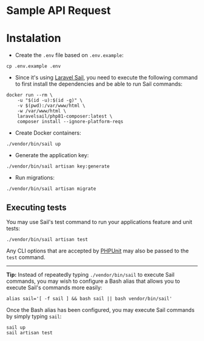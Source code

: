# Sample API Request

# Instalation
* Create the `.env` file based on `.env.example`:
```shell
cp .env.example .env
```

* Since it's using [Laravel Sail](https://laravel.com/docs/9.x/sail), you need to execute the following command to first install the dependencies and be able to run Sail commands:
```shell
docker run --rm \
    -u "$(id -u):$(id -g)" \
    -v $(pwd):/var/www/html \
    -w /var/www/html \
    laravelsail/php81-composer:latest \
    composer install --ignore-platform-reqs
```

* Create Docker containers:
```shell
./vendor/bin/sail up
```

* Generate the application key:
```shell
./vendor/bin/sail artisan key:generate
```

* Run migrations:
```shell
./vendor/bin/sail artisan migrate
```

## Executing tests
You may use Sail's test command to run your applications feature and unit tests:
```shell
./vendor/bin/sail artisan test
```
Any CLI options that are accepted by [PHPUnit](https://phpunit.readthedocs.io/en/9.5/textui.html) may also be passed to the `test` command.

---

**Tip:** Instead of repeatedly typing `./vendor/bin/sail` to execute Sail commands, you may wish to configure a Bash alias that allows you to execute Sail's commands more easily:
```shell
alias sail='[ -f sail ] && bash sail || bash vendor/bin/sail'
```
Once the Bash alias has been configured, you may execute Sail commands by simply typing `sail`:
```shell
sail up
sail artisan test
```
